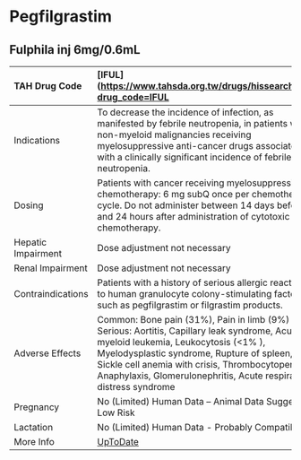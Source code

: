 # Pegfilgrastim

## Fulphila inj 6mg/0.6mL

| TAH Drug Code      | [IFUL](https://www.tahsda.org.tw/drugs/hissearch.php?drug_code=IFUL                                                                                                                                                                                                                                     |
|:-------------------|:--------------------------------------------------------------------------------------------------------------------------------------------------------------------------------------------------------------------------------------------------------------------------------------------------------|
| Indications        | To decrease the incidence of infection, as manifested by febrile neutropenia, in patients with non-myeloid malignancies receiving myelosuppressive anti-cancer drugs associated with a clinically significant incidence of febrile neutropenia.                                                         |
| Dosing             | Patients with cancer receiving myelosuppressive chemotherapy: 6 mg subQ once per chemotherapy cycle. Do not administer between 14 days before and 24 hours after administration of cytotoxic chemotherapy.                                                                                              |
| Hepatic Impairment | Dose adjustment not necessary                                                                                                                                                                                                                                                                           |
| Renal Impairment   | Dose adjustment not necessary                                                                                                                                                                                                                                                                           |
| Contraindications  | Patients with a history of serious allergic reactions to human granulocyte colony-stimulating factors such as pegfilgrastim or filgrastim products.                                                                                                                                                     |
| Adverse Effects    | Common: Bone pain (31%), Pain in limb (9%) Serious: Aortitis, Capillary leak syndrome, Acute myeloid leukemia, Leukocytosis (<1% ), Myelodysplastic syndrome, Rupture of spleen, Sickle cell anemia with crisis, Thrombocytopenia, Anaphylaxis, Glomerulonephritis, Acute respiratory distress syndrome |
| Pregnancy          | No (Limited) Human Data – Animal Data Suggest Low Risk                                                                                                                                                                                                                                                  |
| Lactation          | No (Limited) Human Data - Probably Compatible                                                                                                                                                                                                                                                           |
| More Info          | [UpToDate](https://www.uptodate.com/contents/pegfilgrastim-drug-information)                                                                                                                                                                                                                            |

